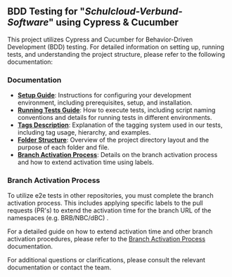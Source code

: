 ## BDD Testing for "_Schulcloud-Verbund-Software_" using Cypress & Cucumber

This project utilizes Cypress and Cucumber for Behavior-Driven Development (BDD) testing. For detailed information on setting up, running tests, and understanding the project structure, please refer to the following documentation:

### Documentation

- **[Setup Guide](./docs/setup.md)**: Instructions for configuring your development environment, including prerequisites, setup, and installation.
- **[Running Tests Guide](./docs/running_tests_guide.md)**: How to execute tests, including script naming conventions and details for running tests in different environments.
- **[Tags Description](./docs/tags.md)**: Explanation of the tagging system used in our tests, including tag usage, hierarchy, and examples.
- **[Folder Structure](./docs/folder_structure.md)**: Overview of the project directory layout and the purpose of each folder and file.
- **[Branch Activation Process](./docs/branch_activation.md)**: Details on the branch activation process and how to extend activation time using labels.

### Branch Activation Process

To utilize e2e tests in other repositories, you must complete the branch activation process. This includes applying specific labels to the pull requests (PR's) to extend the activation time for the branch URL of the namespaces (e.g. BRB/NBC/dBC) .

For a detailed guide on how to extend activation time and other branch activation procedures, please refer to the [Branch Activation Process](./docs/branch_activation.md) documentation.

For additional questions or clarifications, please consult the relevant documentation or contact the team.
